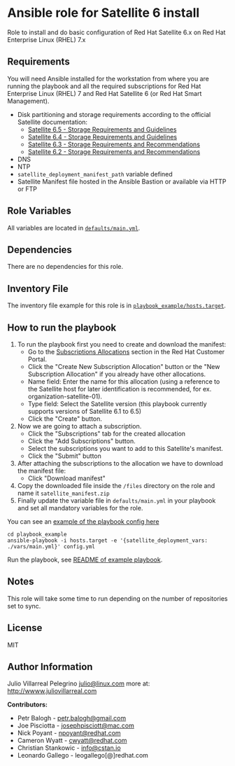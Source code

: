 Ansible role for Satellite 6 install
===========================

Role to install and do basic configuration of Red Hat Satellite 6.x on Red Hat Enterprise Linux (RHEL) 7.x


Requirements
------------

You will need Ansible installed for the workstation from where you are running the playbook and all the required subscriptions for Red Hat Enterprise Linux (RHEL) 7 and Red Hat Satellite 6 (or Red Hat Smart Management).

* Disk partitioning and storage requirements according to the official Satellite documentation:
  * [Satellite 6.5 - Storage Requirements and Guidelines](https://access.redhat.com/documentation/en-us/red_hat_satellite/6.5/html/installing_satellite_server_from_a_connected_network/preparing_your_environment_for_installation#hardware_storage_prerequisites)
  * [Satellite 6.4 - Storage Requirements and Guidelines](https://access.redhat.com/documentation/en-us/red_hat_satellite/6.4/html/installing_satellite_server_from_a_connected_network/preparing_your_environment_for_installation#hardware_storage_prerequisites)
  * [Satellite 6.3 - Storage Requirements and Recommendations](https://access.redhat.com/documentation/en-us/red_hat_satellite/6.3/html/installation_guide/preparing_your_environment_for_installation#hardware_storage_prerequisites)
  * [Satellite 6.2 - Storage Requirements and Recommendations](https://access.redhat.com/documentation/en-us/red_hat_satellite/6.2/html/installation_guide/preparing_your_environment_for_installation#hardware_storage_prerequisites)
* DNS
* NTP
* `satellite_deployment_manifest_path` variable defined 
* Satellite Manifest file hosted in the Ansible Bastion or available via HTTP or FTP

Role Variables
--------------

All variables are located in [``defaults/main.yml``](defaults/main.yml).


Dependencies
------------

There are no dependencies for this role.

Inventory File
----------

The inventory file example for this role is in [``playbook_example/hosts.target``](playbook_example/hosts.target).

How to run the playbook
------------------------

1. To run the playbook first you need to create and download the manifest:
   * Go to the [Subscriptions Allocations](https://access.redhat.com/management/subscription_allocations) section in the Red Hat Customer Portal.
   * Click the "Create New Subscription Allocation" button or the "New Subscription Allocation" if you already have other allocations.
   * Name field: Enter the name for this allocation (using a reference to the Satellite host for later identification is recommended, for ex. organization-satellite-01).
   * Type field: Select the Satellite version (this playbook currently supports versions of Satellite 6.1 to 6.5)
   * Click the "Create" button.
2. Now we are going to attach a subscription.
   * Click the "Subscriptions" tab for the created allocation
   * Click the "Add Subscriptions" button.
   * Select the subscriptions you want to add to this Satellite's manifest.
   * Click the "Submit" button   
3. After attaching the subscriptions to the allocation we have to download the manifest file:
   * Click "Download manifest"
4. Copy the downloaded file inside the `/files` directory on the role and name it `satellite_manifest.zip`
5. Finally update the variable file in `defaults/main.yml` in your playbook and set all mandatory variables for the role.

You can see an [example of the playbook config here](./playbook_example/config.yml)

```
cd playbook_example
ansible-playbook -i hosts.target -e '{satellite_deployment_vars: ./vars/main.yml}' config.yml
```

Run the playbook, see [README of example playbook](./playbook_example/README.md).

Notes
-----------

This role will take some time to run depending on the number of repositories set to sync.


License
-------

MIT

Author Information
------------------

Julio Villarreal Pelegrino <julio@linux.com> more at: http://wwww.juliovillarreal.com

**Contributors:**

* Petr Balogh - <petr.balogh@gmail.com>
* Joe Pisciotta - <josephpisciott@mac.com>
* Nick Poyant - <npoyant@redhat.com>
* Cameron Wyatt - cwyatt@redhat.com
* Christian Stankowic - <info@cstan.io>
* Leonardo Gallego - leogallego[@]redhat.com
